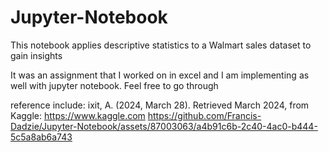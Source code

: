 # Jupyter-Notebook
This notebook applies descriptive statistics to a Walmart sales dataset to gain insights

It was an assignment that I worked on in excel and I am implementing as well with jupyter notebook.
Feel free to go through

reference include:
ixit, A. (2024, March 28). Retrieved March 2024, from Kaggle: https://www.kaggle.com
https://github.com/Francis-Dadzie/Jupyter-Notebook/assets/87003063/a4b91c6b-2c40-4ac0-b444-5c5a8ab6a743

